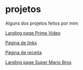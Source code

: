 # projetos
 Alguns dos projetos feitos por mim

 <a href="https://leonardodaf.github.io/projetos/landingpage-prime-video/">Landing page Prime Video</a>

<a href="https://leonardodaf.github.io/projetos/pagina-de-links/">Página de links</a>

<a href="https://leonardodaf.github.io/projetos/pagina-de-receita/">Página de receita</a>

<a href="https://leonardodaf.github.io/projetos/super-mario-bros/">Landing page Super Mario Bros</a>